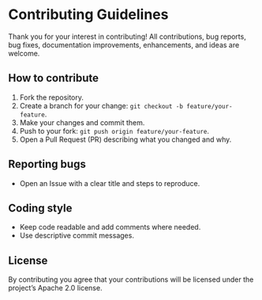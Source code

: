 # Contributing Guidelines

Thank you for your interest in contributing! All contributions, bug reports, bug fixes, documentation improvements, enhancements, and ideas are welcome.

## How to contribute
1. Fork the repository.
2. Create a branch for your change: `git checkout -b feature/your-feature`.
3. Make your changes and commit them.
4. Push to your fork: `git push origin feature/your-feature`.
5. Open a Pull Request (PR) describing what you changed and why.

## Reporting bugs
- Open an Issue with a clear title and steps to reproduce.

## Coding style
- Keep code readable and add comments where needed.
- Use descriptive commit messages.

## License
By contributing you agree that your contributions will be licensed under the project’s Apache 2.0 license.
